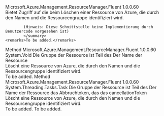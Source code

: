 <Type Name="ISupportsDeletingByResourceGroup" FullName="Microsoft.Azure.Management.ResourceManager.Fluent.Core.CollectionActions.ISupportsDeletingByResourceGroup">
  <TypeSignature Language="C#" Value="public interface ISupportsDeletingByResourceGroup" />
  <TypeSignature Language="ILAsm" Value=".class public interface auto ansi abstract ISupportsDeletingByResourceGroup" />
  <TypeSignature Language="DocId" Value="T:Microsoft.Azure.Management.ResourceManager.Fluent.Core.CollectionActions.ISupportsDeletingByResourceGroup" />
  <TypeSignature Language="VB.NET" Value="Public Interface ISupportsDeletingByResourceGroup" />
  <TypeSignature Language="F#" Value="type ISupportsDeletingByResourceGroup = interface" />
  <AssemblyInfo>
    <AssemblyName>Microsoft.Azure.Management.ResourceManager.Fluent</AssemblyName>
    <AssemblyVersion>1.0.0.60</AssemblyVersion>
  </AssemblyInfo>
  <Interfaces />
  <Docs>
    <summary>
            Bietet Zugriff auf die beim Löschen einer Ressource von Azure, die durch den Namen und die Ressourcengruppe identifiziert wird.
            
            (Hinweis: Diese Schnittstelle keine Implementierung durch Benutzercode vorgesehen ist)
            </summary>
    <remarks>To be added.</remarks>
  </Docs>
  <Members>
    <Member MemberName="DeleteByResourceGroup">
      <MemberSignature Language="C#" Value="public void DeleteByResourceGroup (string resourceGroupName, string name);" />
      <MemberSignature Language="ILAsm" Value=".method public hidebysig newslot virtual instance void DeleteByResourceGroup(string resourceGroupName, string name) cil managed" />
      <MemberSignature Language="DocId" Value="M:Microsoft.Azure.Management.ResourceManager.Fluent.Core.CollectionActions.ISupportsDeletingByResourceGroup.DeleteByResourceGroup(System.String,System.String)" />
      <MemberSignature Language="VB.NET" Value="Public Sub DeleteByResourceGroup (resourceGroupName As String, name As String)" />
      <MemberSignature Language="F#" Value="abstract member DeleteByResourceGroup : string * string -&gt; unit" Usage="iSupportsDeletingByResourceGroup.DeleteByResourceGroup (resourceGroupName, name)" />
      <MemberType>Method</MemberType>
      <AssemblyInfo>
        <AssemblyName>Microsoft.Azure.Management.ResourceManager.Fluent</AssemblyName>
        <AssemblyVersion>1.0.0.60</AssemblyVersion>
      </AssemblyInfo>
      <ReturnValue>
        <ReturnType>System.Void</ReturnType>
      </ReturnValue>
      <Parameters>
        <Parameter Name="resourceGroupName" Type="System.String" />
        <Parameter Name="name" Type="System.String" />
      </Parameters>
      <Docs>
        <param name="resourceGroupName">Die Gruppe der Ressource ist Teil des</param>
        <param name="name">Der Name der Ressource</param>
        <summary>
            Löscht eine Ressource von Azure, die durch den Namen und die Ressourcengruppe identifiziert wird.
            </summary>
        <remarks>To be added.</remarks>
      </Docs>
    </Member>
    <Member MemberName="DeleteByResourceGroupAsync">
      <MemberSignature Language="C#" Value="public System.Threading.Tasks.Task DeleteByResourceGroupAsync (string resourceGroupName, string name, System.Threading.CancellationToken cancellationToken = null);" />
      <MemberSignature Language="ILAsm" Value=".method public hidebysig newslot virtual instance class System.Threading.Tasks.Task DeleteByResourceGroupAsync(string resourceGroupName, string name, valuetype System.Threading.CancellationToken cancellationToken) cil managed" />
      <MemberSignature Language="DocId" Value="M:Microsoft.Azure.Management.ResourceManager.Fluent.Core.CollectionActions.ISupportsDeletingByResourceGroup.DeleteByResourceGroupAsync(System.String,System.String,System.Threading.CancellationToken)" />
      <MemberSignature Language="F#" Value="abstract member DeleteByResourceGroupAsync : string * string * System.Threading.CancellationToken -&gt; System.Threading.Tasks.Task" Usage="iSupportsDeletingByResourceGroup.DeleteByResourceGroupAsync (resourceGroupName, name, cancellationToken)" />
      <MemberType>Method</MemberType>
      <AssemblyInfo>
        <AssemblyName>Microsoft.Azure.Management.ResourceManager.Fluent</AssemblyName>
        <AssemblyVersion>1.0.0.60</AssemblyVersion>
      </AssemblyInfo>
      <ReturnValue>
        <ReturnType>System.Threading.Tasks.Task</ReturnType>
      </ReturnValue>
      <Parameters>
        <Parameter Name="resourceGroupName" Type="System.String" />
        <Parameter Name="name" Type="System.String" />
        <Parameter Name="cancellationToken" Type="System.Threading.CancellationToken" />
      </Parameters>
      <Docs>
        <param name="resourceGroupName">Die Gruppe der Ressource ist Teil des</param>
        <param name="name">Der Name der Ressource</param>
        <param name="cancellationToken">das Abbruchtoken, das das cancellationToken</param>
        <summary>
            Löscht eine Ressource von Azure, die durch den Namen und die Ressourcengruppe identifiziert wird.
            </summary>
        <returns>To be added.</returns>
        <remarks>To be added.</remarks>
      </Docs>
    </Member>
  </Members>
</Type>